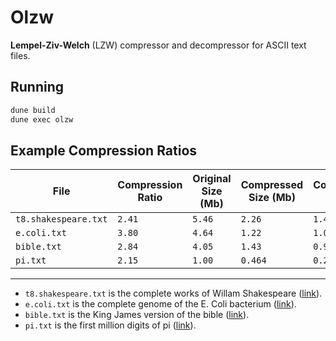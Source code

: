 # Olzw

**Lempel-Ziv-Welch** (LZW) compressor and decompressor for ASCII text files.

## Running

```bash
dune build
dune exec olzw
```

## Example Compression Ratios

File | Compression Ratio | Original Size (Mb) | Compressed Size (Mb) | Compression Time (s) | Decompression Time (s)
--- | --- | --- | --- | --- | ---
`t8.shakespeare.txt` | `2.41` | `5.46` | `2.26` | `1.46` | `0.524`
`e.coli.txt` | `3.80` | `4.64` | `1.22` | `1.07` | `0.292`
`bible.txt` | `2.84` | `4.05` | `1.43` | `0.982` | `0.344`
`pi.txt` | `2.15` | `1.00` | `0.464` | `0.296` | `0.115`

---

- `t8.shakespeare.txt` is the complete works of Willam Shakespeare ([link](https://ocw.mit.edu/ans7870/6/6.006/s08/lecturenotes/files/t8.shakespeare.txt)).
- `e.coli.txt` is the complete genome of the E. Coli bacterium ([link](https://corpus.canterbury.ac.nz/descriptions/#large)).
- `bible.txt` is the King James version of the bible ([link](https://corpus.canterbury.ac.nz/descriptions/#large)).
- `pi.txt` is the first million digits of pi ([link](https://corpus.canterbury.ac.nz/descriptions/#misc)).

